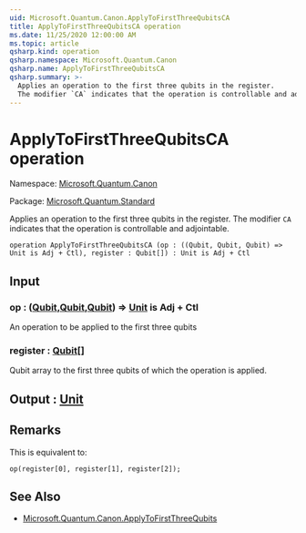 ```yaml
---
uid: Microsoft.Quantum.Canon.ApplyToFirstThreeQubitsCA
title: ApplyToFirstThreeQubitsCA operation
ms.date: 11/25/2020 12:00:00 AM
ms.topic: article
qsharp.kind: operation
qsharp.namespace: Microsoft.Quantum.Canon
qsharp.name: ApplyToFirstThreeQubitsCA
qsharp.summary: >-
  Applies an operation to the first three qubits in the register.
  The modifier `CA` indicates that the operation is controllable and adjointable.
---
```


# ApplyToFirstThreeQubitsCA operation

Namespace: [Microsoft.Quantum.Canon](xref:Microsoft.Quantum.Canon)

Package: [Microsoft.Quantum.Standard](https://nuget.org/packages/Microsoft.Quantum.Standard)


Applies an operation to the first three qubits in the register.The modifier `CA` indicates that the operation is controllable and adjointable.

```qsharp
operation ApplyToFirstThreeQubitsCA (op : ((Qubit, Qubit, Qubit) => Unit is Adj + Ctl), register : Qubit[]) : Unit is Adj + Ctl
```


## Input

### op : ([Qubit](xref:microsoft.quantum.concepts.the-qubit),[Qubit](xref:microsoft.quantum.concepts.the-qubit),[Qubit](xref:microsoft.quantum.concepts.the-qubit)) => [Unit](xref:microsoft.quantum.user-guide.language.types)  is Adj + Ctl

An operation to be applied to the first three qubits


### register : [Qubit](xref:microsoft.quantum.concepts.the-qubit)[]

Qubit array to the first three qubits of which the operation is applied.



## Output : [Unit](xref:microsoft.quantum.user-guide.language.types)



## Remarks

This is equivalent to:```qsharpop(register[0], register[1], register[2]);```

## See Also

- [Microsoft.Quantum.Canon.ApplyToFirstThreeQubits](xref:Microsoft.Quantum.Canon.ApplyToFirstThreeQubits)